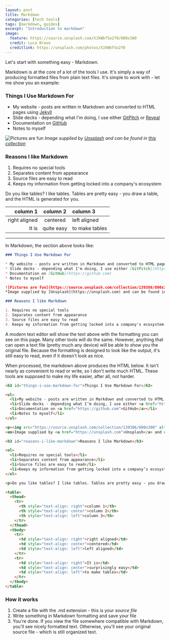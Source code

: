 ```yaml
---
layout: post
title: Markdown
categories: [tech tools]
tags: [markdown, guides]
excerpt: "Introduction to markdown"
image:
  feature: https://source.unsplash.com/XJXWbfSo2f0/800x300
  credit: Luca Bravo
  creditlink: https://unsplash.com/photos/XJXWbfSo2f0
---
```

Let's start with something easy - Markdown.

Markdown is at the core of a lot of the tools I use. It's simply a way of producing formatted files from plain text files. It's simple to work with - let me show you an example:

### Things I Use Markdown For

* My website - posts are written in Markdown and converted to HTML pages using [Jekyll](https://jekyllrb.com/)
* Slide decks - depending what I'm doing, I use either [GitPitch](https://gitpitch.com/) or [Reveal](http://lab.hakim.se/reveal-js/#/)
* Documentation on [GitHub](https://github.com)
* Notes to myself

![Pictures are fun](https://source.unsplash.com/collection/139386/800x300)
*Image supplied by [Unsplash](https://unsplash.com) and can be found in [this collection](https://unsplash.com/collections/139386/cats)*

### Reasons I like Markdown

1. Requires no special tools
2. Separates content from appearance
3. Source files are easy to read
4. Keeps my information from getting locked into a company's ecosystem

Do you like tables? I like tables. Tables are pretty easy - you draw a table, and the HTML is generated for you.

| column 1          | column 2          | column 3          |
|------------------:|:-----------------:|:------------------|
| right aligned     | centered          | left aligned      |
| It is             | quite easy        | to make tables    |

---

In Markdown, the section above looks like:
```markdown
### Things I Use Markdown For

* My website - posts are written in Markdown and converted to HTML pages using [Jekyll](https://jekyllrb.com/)
* Slide decks - depending what I'm doing, I use either [GitPitch](https://gitpitch.com/) or [Reveal](http://lab.hakim.se/reveal-js/#/)
* Documentation on [GitHub](https://github.com)
* Notes to myself

![Pictures are fun](https://source.unsplash.com/collection/139386/800x300)
*Image supplied by [Unsplash](https://unsplash.com) and can be found in [this collection](https://unsplash.com/collections/139386/cats)*

### Reasons I like Markdown

1. Requires no special tools
2. Separates content from appearance
3. Source files are easy to read
4. Keeps my information from getting locked into a company's ecosystem
```

A modern text editor will show the text above with the formatting you can see on this page. Many other tools will do the same. However, anything that can open a text file (pretty much any device) will be able to show you the original file. Because the formatting is designed to look like the output, it's still easy to read, even if it doesn't look as nice.

When processed, the markdown above produces the HTML below. It isn't nearly as convenient to read or write, so I don't write much HTML. These tools are supposed to make my life easier, after all, not harder.

```html
<h3 id="things-i-use-markdown-for">Things I Use Markdown For</h3>

<ul>
  <li>My website - posts are written in Markdown and converted to HTML pages using <a href="https://jekyllrb.com/">Jekyll</a></li>
  <li>Slide decks - depending what I’m doing, I use either <a href="https://gitpitch.com/">GitPitch</a> or <a href="http://lab.hakim.se/reveal-js/#/">Reveal</a></li>
  <li>Documentation on <a href="https://github.com">GitHub</a></li>
  <li>Notes to myself</li>
</ul>

<p><img src="https://source.unsplash.com/collection/139386/800x300" alt="Pictures are fun" />
<em>Image supplied by <a href="https://unsplash.com">Unsplash</a> and can be found in <a href="https://unsplash.com/collections/139386/cats">this collection</a></em></p>

<h3 id="reasons-i-like-markdown">Reasons I like Markdown</h3>

<ol>
  <li>Requires no special tools</li>
  <li>Separates content from appearance</li>
  <li>Source files are easy to read</li>
  <li>Keeps my information from getting locked into a company’s ecosystem</li>
</ol>

<p>Do you like tables? I like tables. Tables are pretty easy - you draw a table, and the HTML is generated for you.</p>

<table>
  <thead>
    <tr>
      <th style="text-align: right">column 1</th>
      <th style="text-align: center">column 2</th>
      <th style="text-align: left">column 3</th>
    </tr>
  </thead>
  <tbody>
    <tr>
      <td style="text-align: right">right aligned</td>
      <td style="text-align: center">centered</td>
      <td style="text-align: left">left aligned</td>
    </tr>
    <tr>
      <td style="text-align: right">It is</td>
      <td style="text-align: center">surprisingly easy</td>
      <td style="text-align: left">to make tables</td>
    </tr>
  </tbody>
</table>
```


### How it works

1. Create a file with the .md extension - this is your *source file*
2. Write something in Markdown formatting and save your file
3. You're done. If you view the file somewhere compatible with Markdown, you'll see nicely formatted text. Otherwise, you'll see your original source file - which is still organized text.

